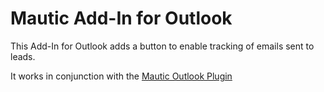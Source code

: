 # Mautic Add-In for Outlook
This Add-In for Outlook adds a button to enable tracking of emails sent to leads.

It works in conjunction with the [Mautic Outlook Plugin](https://github.com/virlatinus/MauticOutlookBundle)

